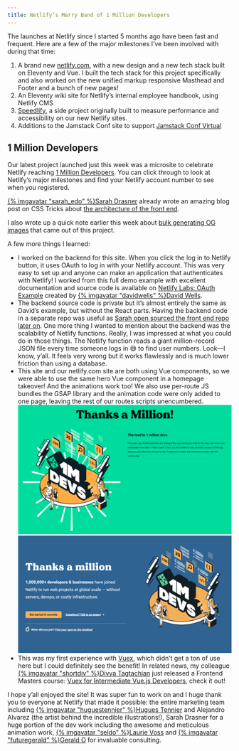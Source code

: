 ```yaml
---
title: Netlify’s Merry Band of 1 Million Developers
---
```

The launches at Netlify since I started 5 months ago have been fast and frequent. Here are a few of the major milestones I’ve been involved with during that time:

1. A brand new [netlify.com](https://www.netlify.com/), with a new design and a new tech stack built on Eleventy and Vue. I built the tech stack for this project specifically and also worked on the new unified markup responsive Masthead and Footer and a bunch of new pages!
1. An Eleventy wiki site for Netlify’s internal employee handbook, using Netlify CMS
1. [Speedlify](https://www.speedlify.dev/), a side project originally built to measure performance and accessibility on our new Netlify sites.
1. Additions to the Jamstack Conf site to support [Jamstack Conf Virtual](https://jamstackconf.com/virtual/)

## 1 Million Developers

Our latest project launched just this week was a microsite to celebrate Netlify reaching [1 Million Developers](https://million-devs.netlify.com/). You can click through to look at Netlify’s major milestones and find your Netlify account number to see when you registered.

[{% imgavatar "sarah_edo" %}Sarah Drasner](https://twitter.com/sarah_edo) already wrote an amazing blog post on CSS Tricks about [the architecture of the front end](https://css-tricks.com/the-making-of-netlifys-million-devs-svg-animation-site/).

I also wrote up a quick note earlier this week about [bulk generating OG images](/web/bulk-og/) that came out of this project.

A few more things I learned:

* I worked on the backend for this site. When you click the log in to Netlify button, it uses OAuth to log in with your Netlify account. This was very easy to set up and anyone can make an application that authenticates with Netlify! I worked from this full demo example with excellent documentation and source code is available on [Netlify Labs: OAuth Example](https://github.com/netlify-labs/oauth-example) created by [{% imgavatar "davidwells" %}David Wells](https://twitter.com/davidwells).
* The backend source code is private but it’s almost entirely the same as David’s example, but without the React parts. Having the backend code in a separate repo was useful as [Sarah open sourced the front end repo later on](https://github.com/netlify/million-devs). One more thing I wanted to mention about the backend was the scalability of Netlify functions. Really, I was impressed at what you could do in those things. The Netlify function reads a giant million-record JSON file every time someone logs in 😅 to find user numbers. Look—I know, y’all. It feels very wrong but it works flawlessly and is much lower friction than using a database.
* This site and our netlify.com site are both using Vue components, so we were able to use the same hero Vue component in a homepage takeover! And the animations work too! We also use per-route JS bundles the GSAP library and the animation code were only added to one page, leaving the rest of our routes scripts unencumbered. <img src="/web/img/posts/1mdevs/site.png"> <img src="/web/img/posts/1mdevs/homepage.png">
* This was my first experience with [Vuex](https://vuex.vuejs.org/), which didn’t get a ton of use here but I could definitely see the benefit! In related news, my colleague [{% imgavatar "shortdiv" %}Divya Tagtachian](https://twitter.com/shortdiv) just released a Frontend Masters course: [Vuex for Intermediate Vue.js Developers](https://frontendmasters.com/courses/vuex/?utm_source=twitterl&utm_medium=course-announce&utm_campaign=vuex), check it out!

I hope y’all enjoyed the site! It was super fun to work on and I huge thank you to everyone at Netlify that made it possible: the entire marketing team including [{% imgavatar "huguestennier" %}Hugues Tennier](https://twitter.com/huguestennier) and Alejandro Alvarez (the artist behind the incredible illustrations!), Sarah Drasner for a huge portion of the dev work including the awesome and meticulous animation work, [{% imgavatar "seldo" %}Laurie Voss](https://twitter.com/seldo) and [{% imgavatar "futuregerald" %}Gerald O](https://twitter.com/futuregerald/) for invaluable consulting.